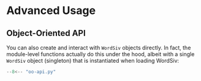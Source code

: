 # Advanced Usage

## Object-Oriented API

You can also create and interact with `WordSiv` objects directly. In fact, the module-level functions actually do this under the hood, albeit with a single `WordSiv` object (singleton) that is instantiated when loading WordSiv:

```python
--8<-- "oo-api.py"
```
